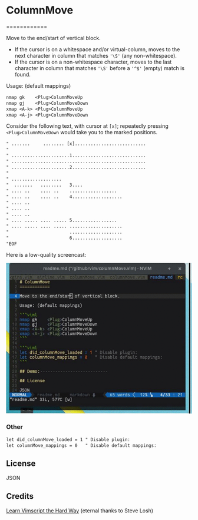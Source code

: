 # ColumnMove
============

Move to the end/start of vertical block.

 - If the cursor is on a whitespace and/or virtual-column, moves to the next character in column that matches `'\S'` (any non-whitespace).
 - If the cursor is on a non-whitespace character, moves to the last character in column that matches `'\S'` before a `'^$'` (empty) match is found.



Usage: (default mappings)

```viml
nmap gk    <Plug>ColumnMoveUp
nmap gj    <Plug>ColumnMoveDown
xmap <A-k> <Plug>ColumnMoveUp
xmap <A-j> <Plug>ColumnMoveDown
```


Consider the following text, with cursor at `[x]`; repeatedly pressing
`<Plug>ColumnMoveDown` would take you to the marked positions.
```viml
" .......     ........ [x]...........................
"
" ......................1............................
" ...................................................
" ......................2............................
"
" ...................
"  .......   ........   3....
" .... ..    .... ..    ..................
" .... ..    .... ..    4...................
" .... ..
" .... ..
" .... ..
" .... ..... .... ..... 5.................
" .... ..... .... ..... ....................
"                       ....................
"                       6...................
"EOF
```

Here is a low-quality screencast:

![alt text](./demo.gif "")


### Other

```viml
let did_columnMove_loaded = 1 " Disable plugin:
let columnMove_mappings = 0   " Disable default mappings:
```

## License

JSON

## Credits

[Learn Vimscript the Hard Way](http://learnvimscriptthehardway.stevelosh.com/) (eternal thanks to Steve Losh)

